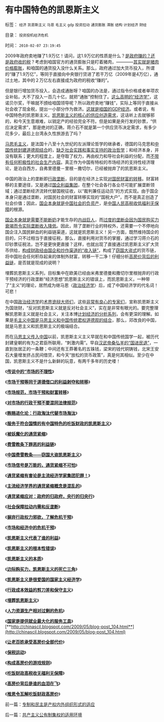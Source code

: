 # 有中国特色的凯恩斯主义

标签： `经济` `凯恩斯主义` `马恩` `毛主义` `gdp` `投资拉动` `通货膨胀` `滞胀` `结构` `计划经济` `财经` 

目录： `投资投机经济危机`

时间： `2010-02-07 23:19:45`

2009年政府卖地赚了1.9万亿！请问，这1.9万亿的性质是什么？[是政府赚的？还是政府收的税](../../../2008/7/4/三个坏蛋政策博羿老百姓承受高房价危机全部代价.md)？考虑到咱国官方的通货膨胀只是盯着猪肉，————[其实就是猪肉价格膨胀](../../../2010/2/2/经济学中的通胀定义不同.md)，和咱国的通货投入没什么关系。那么，政府通过加大货币投入，所谓的“赚了1.9万亿”，等同于直接向中央银行贷进了若干万亿（2009年是4万亿），通过土地，其中的２万亿左右直接成为政府的税收“赚的”。

但是银行增加货币投入，会造成通胀呀？咱国的办法是，通过指令价格或者单项农业补贴，大不了投入一百几十亿，就把“通胀”控制住了。[这么高明的“经济学”](../../../2009/7/16/中国经济增长的数字创作有几许水分.md)，这诺贝尔奖，干嘛就不颁给咱国领导呢？所以政府卖地“赚钱”，实际上等同于直接从社会收了现金税，提出一小部分作为救济。[这就是咱国的GDP经济](../../../2009/12/18/市场经济是强制性的；GDP只有三条出路.md)。或者说，有中国特色的凯恩斯主义。[凯恩斯主义的核心的供应创造需求](../../../2009/12/27/武广高铁，供应没有创造需求.md)，这话听上去就够邪的，和今天生意艰难，以销定产的经验完全不符。但是如果是央行发的钞票，“供应决定需求”，那是绝对的正确，蒋介石不就是第一个供应货币决定需求，有多少花多少，最后上台湾永久性旅游去了吗？

[马恩毛主义](../../../2009/6/26/马恩主义为什么适合移植入中国传统社会.md)，是法国十八至十九世纪的左派理论哲学的继承者，德国的马克思和[中国传统封建道德观结合](../../../2008/7/29/个人主义思想被阉割更多来自民间“传统文化”.md)的，[缺乏社会实践和事实支持的政治哲学](../../../2009/6/18/科学是实证集；为什么诺贝尔不喜欢中国传统文化.md)；和经济本身，并没有联系；更大的程度上，是夺取了权力，再由权力和导社会利益的分配，而[不带有任何积极性的社会生产内容](../../../2009/6/19/计划经济创造财富吗？.md)。真正作为中国有特权的市场经济的支持性经济理论，是泊自西方，自弗里德曼－里根－撒切尔，已经被抛弃了的凯恩斯主义。

中国的政治上的垄断即[行政垄断](../../../2009/9/16/国民税负强度要算上行政垄断.md)，目的是在经济上实现[对国民财富的转移](../../../2009/4/7/市场规范，市场干预和财富转移.md)。财富转移的主要途径，又是通过[国企利益集团](../../../2009/7/29/阻碍中国深入改革的最顽固利益集团.md)，在整个社会各行各业尽可能扩展垄断领域；通过垄断经济流转代替国税征收，以“裁判兼任运动员”的方式实现。由于国企本身只是通过垄断，对国民社会的财富转移实现的“国税大户”，而不是真正创造了社会价值；因此，[国企本身就是中国社会的负资产](../../../2009/8/8/国民福利缺失是因为国企是社会的负资产.md)，是[中国人民高税收低福利无保障](../../../2007/12/23/冗员吃饭财政拖累：高税收无福利无助社会和谐.md)的根源。

[国企本身就是需要不能断奶](../../../2009/8/12/国企吃奶的力气不该留到六十岁还用.md)才能生存的[内战巨人](../../../2009/7/22/泥足巨人的垄断是否需要反垄断.md)，而[过度的垄断会因为国民购买力衰竭而令实际垄断收入降低](../../../2009/9/15/过度垄断反而会降低利润.md)。因此，除了垄断行业的特权外，还需要一个不停地向国企注入国民鲜血的利益链渠道，这就是凯恩斯主义！另一方面，既然维持国企的目的，只不过相当于直接征税，那么，直接利用对货币的掌握，通过学习蒋介石的印钞票征税法，岂不是更快更直接？这样，也就出现了直接通过凯恩斯主义扩大货币供给，[构成财政经由国企和炒作渠道的“收入链”](../../../2009/4/22/费雪教条之通货紧缩有害论背后的资产利益链.md)，构成了[窃国大盗式](../../../2009/4/24/费雪教条和凯恩斯主义.md)的货币链，将中国社会任何积存起来的体制外财富，转移一干二净！仔细分析[高房价背后的利益链](../../../2009/7/17/高房价喜洋洋后是谁的血泪在飞.md)，是否就是现成的说明？

埋葬凯恩斯主义系列，目标集中在欧美已经由米弗里德曼和撒切尔里根抛弃的行政干预经济的行政垄断“经济思想”凯恩斯主义的错误上，而凯恩斯主义，一种带了“主义”的理论，居然成为继马恩〈[政治经济学](../../../2009/9/9/经济学，政治中的经济学和“政治经济学”.md)〉后，成了中国经济学的代名词！可悲！

在中国[政治经济学](../../../2009/9/9/经济学，政治中的经济学和“政治经济学”.md)的[术界诡辩大师们](../../../2009/9/9/经济学，政治中的经济学和“政治经济学”.md)，这些[非常有良心的专家们](../../../2008/10/20/欣赏专家们之无知，无耻，与无良.md)，宣称凯恩斯主义为国敛财，“反对凯恩斯主义就是反对社会主义”，实在是非常有眼光的。要完整理解凯恩斯主义就是社会主义，关注本博[计划经济的分析系列](../../../2009/9/16/公有制计划经济是造成贫富差距的原因.md)，会有更深的理解。如果是[毛主义中国是马恩主义和中国传统君权道德观的结合](../../../2009/6/26/马恩主义为什么适合移植入中国传统社会.md)，那么，邓改良的中国，就是马恩主义和凯恩斯主义的极端结合。

而在[马恩主义传入中国](../../../2009/6/26/马恩主义为什么适合移植入中国传统社会.md)以前，凯恩斯主义主义早就在和中国传统国学一起，被历代封建皇朝的有为之君臣所联用，“刺激内需”。早自[汉武帝桑弘羊的“国进民退”](../../../2009/9/10/最优化上而下的开明路线图.md)，一直到张居正的一条鞭；中间还有王莽著名的五铢钱，梁宋的钱代铜铸钱，北宋王安石大量增发挤占民间借贷，和今天“放松的货币政策”，真是何其相似。至少在中国，凯恩斯主义不是什么新鲜的玩意，有两千多年的历史喽！

《[**传说中的“市场的不理性**](../../../2009/4/5/传说中的“市场的不理性”.md)》

《[**市场干预等同于道德借口的利益剥夺和转移**](../../../2009/4/6/“市场不理性”道德借口操纵利益剥夺和财富转移.md)》

《[**市场规范，市场干预和财富转移**](../../../2009/4/7/市场规范，市场干预和财富转移.md)》

《[**对市场的行政干预不要混同法律规范**](../../../2009/4/8/市场法律规范被混同行政干预.md)》

《[**贿赂进化论：行政淘汰代替市场淘汰**](../../../2009/4/7/市场规范，市场干预和财富转移.md)》

《[**服务于符合国情的有中国特色的吃饭财政的凯恩斯主义**](http://blog.sina.com.cn/s/blog_5563a64d0100cinq.html)》

《[**被妖魔化的通货紧缩**](../../../2009/4/19/被妖魔化的通货紧缩.md)》

《[**费雪教条下罪恶的利益链**](../../../2009/4/22/费雪教条之通货紧缩有害论背后的资产利益链.md)》

《[**中国费雪教条——窃国大盗凯恩斯主义**](../../../2009/4/24/费雪教条和凯恩斯主义.md)》

《[**市场信号是万能的，通货紧缩不可怕**](../../../2009/4/26/市场信号是万能的，通货紧缩不可怕.md)》

《[**通货紧缩有害论是主流经济学家集团犯罪！**](../../../2009/4/27/通货紧缩有害论和主流经济学家.md)》

《[**主流经济学界的通货紧缩概念是混乱的**](../../../2009/5/8/主流经济学界的通货紧缩概念是混乱的.md)》

《[**通货紧缩应对：政府的归政府，央行的归央行**](../../../2009/5/10/坚持市场经济思维看经济.md)》

《[**社会保障拉动内需和反垄断**](../../../2009/5/13/社会保障拉动内需和反垄断.md)》

《[**摒弃行政权力邪欲，了解危机干预**](../../../2009/5/16/摒弃行政权力，了解危机干预.md)》

《[**市场和经济中的危机干预**](../../../2009/5/16/市场和经济中的危机干预.md)》

《[**凯恩斯主义代表了谁的利益**](../../../2009/5/18/凯恩斯主义代表了谁的利益？.md)》

《[**凯恩斯主义的根本性错误**](../../../2009/5/20/凯恩斯主义经济理论的根本性错误.md)》

《[**凯恩斯主义的本质**](../../../2009/5/20/凯恩斯主义经济理论的根本性错误.md)》

《[**边际购买力，凯恩斯主义的死亡三角**](../../../2009/5/21/凯恩斯主义的本质和边际购买力的死亡三角.md)》

《[**凯恩斯主义是很爱国的国家主义经济学**](../../../2009/5/23/中美的凯恩斯主义都是很爱国的经济学.md)》

《[**行政成本效益的剪刀差和保守主义**](../../../2009/5/25/行政效益剪刀差和保守主义：公权分立牵制不能减少腐败.md)》

《[**埋葬凯恩斯主义**](../../../2009/6/2/埋葬凯恩斯主义：盲人摸象的菲利普斯曲线.md)》

《[**人力资源生产相对过剩的危机**](../../../2009/5/22/人力资源生产相对过剩的危机.md)》

《[**国家是提供就业最大化的服务工具**](http://blog.sina.com.cn/s/blog_5563a64d0100dc10.html)》[**http://chinascil.blogspot.com/2009/05/blog-post_104.html**](http://chinascil.blogspot.com/2009/05/blog-post_104.html)

《[**让老百姓承受高房价全部代价**](../../../2008/7/4/三个坏蛋政策博羿老百姓承受高房价危机全部代价.md)》

《[**保税运动**](../../../2009/6/17/保税运动现在进行时.md)》

《[**构成高房价的游戏规则**](../../../2009/7/2/构成高房价的游戏规则没有任何变化.md)》

《[**吃饭财政高税收无福利无保障**](../../../2007/12/23/冗员吃饭财政拖累：高税收无福利无助社会和谐.md)》

《[**高房价背后是谁的血泪在飞**](../../../2009/7/17/高房价喜洋洋后是谁的血泪在飞.md)》

《[**推恩令瓦解吃饭财政高房价**](../../../2008/6/28/推恩令瓦解地方土地财政，结束高房价.md)》



前一篇：[专制和民主是产权内外组织形式的适应](../../../2010/2/6/专制和民主是产权内外组织形式的适应.md)

后一篇：[共产主义公有制集权的适用环境](../../../2010/2/7/共产主义公有制集权的适用环境.md)